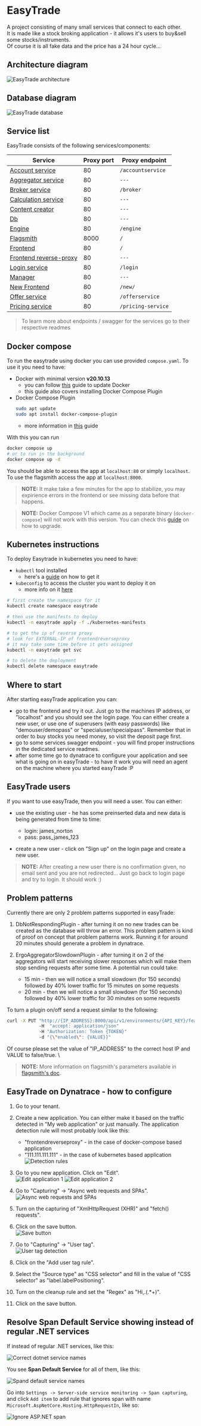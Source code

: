 # EasyTrade

A project consisting of many small services that connect to each other.  
It is made like a stock broking application - it allows it's users to buy&sell some stocks/instruments.  
Of course it is all fake data and the price has a 24 hour cycle...

## Architecture diagram

![EasyTrade architecture](./img/architecture.jpg)

## Database diagram

![EasyTrade database](./img/database.jpg)

## Service list

EasyTrade consists of the following services/components:

| Service                                                  | Proxy port | Proxy endpoint     |
| -------------------------------------------------------- | ---------- | ------------------ |
| [Account service](./docs/accountservice.md)              | 80         | `/accountservice`  |
| [Aggregator service](./docs/aggregatorservice.md)        | 80         | `---`              |
| [Broker service](./docs/brokerservice.md)                | 80         | `/broker`          |
| [Calculation service](./docs/calculationservice.md)      | 80         | `---`              |
| [Content creator](./docs/contentcreator.md)              | 80         | `---`              |
| [Db](./docs/db.md)                                       | 80         | `---`              |
| [Engine](./docs/engine.md)                               | 80         | `/engine`          |
| [Flagsmith](./docs/flagsmith.md)                         | 8000       | `/`                |
| [Frontend](./docs/frontend.md)                           | 80         | `/`                |
| [Frontend reverse-proxy](./docs/frontendreverseproxy.md) | 80         | `---`              |
| [Login service](./docs/loginservice.md)                  | 80         | `/login`           |
| [Manager](./docs/manager.md)                             | 80         | `---`              |
| [New Frontend](./docs/newfrontend.md)                    | 80         | `/new/`            |
| [Offer service](./docs/offerservice.md)                  | 80         | `/offerservice`    |
| [Pricing service](./docs/pricing-service.md)             | 80         | `/pricing-service` |


> To learn more about endpoints / swagger for the services go to their respective readmes

## Docker compose

To run the easytrade using docker you can use provided `compose.yaml`.
To use it you need to have:

- Docker with minimal version **v20.10.13**
  - you can follow [this](https://docs.docker.com/engine/install/ubuntu/) guide to update Docker
  - this guide also covers installing Docker Compose Plugin
- Docker Compose Plugin
  ```bash
  sudo apt update
  sudo apt install docker-compose-plugin
  ```
  - more information in [this](https://docs.docker.com/compose/install/linux/) guide

With this you can run

```bash
docker compose up
# or to run in the background
docker compose up -d
```

You should be able to access the app at `localhost:80` or simply `localhost`.
To use the flagsmith access the app at `localhost:8000`.

> **NOTE:** It make take a few minutes for the app to stabilize, you may expirience errors in the frontend or see missing data before that happens.

> **NOTE:** Docker Compose V1 which came as a separate binary (`docker-compose`) will not work with this version. You can check this [guide](https://www.howtogeek.com/devops/how-to-upgrade-to-docker-compose-v2/) on how to upgrade.

## Kubernetes instructions

To deploy Easytrade in kubernetes you need to have:

- `kubectl` tool installed
  - here's a [guide](https://kubernetes.io/docs/tasks/tools/install-kubectl-linux/) on how to get it
- `kubeconfig` to access the cluster you want to deploy it on
  - more info on it [here](https://kubernetes.io/docs/concepts/configuration/organize-cluster-access-kubeconfig/)

```bash
# first create the namespace for it
kubectl create namespace easytrade

# then use the manifests to deploy
kubectl -n easytrade apply -f ./kubernetes-manifests

# to get the ip of reverse proxy
# look for EXTERNAL-IP of frontendreverseproxy
# it may take some time before it gets assigned
kubectl -n easytrade get svc

# to delete the deployment
kubectl delete namespace easytrade
```

## Where to start

After starting easyTrade application you can:

- go to the frontend and try it out. Just go to the machines IP address, or "localhost" and you should see the login page. You can either create a new user, or use one of superusers (with easy passwords) like "demouser/demopass" or "specialuser/specialpass". Remember that in order to buy stocks you need money, so visit the deposit page first.
- go to some services swagger endpoint - you will find proper instructions in the dedicated service readmes.
- after some time go to dynatrace to configure your application and see what is going on in easyTrade - to have it work you will need an agent on the machine where you started easyTrade :P

## EasyTrade users

If you want to use easyTrade, then you will need a user. You can either:

- use the existing user - he has some preinserted data and new data is being generated from time to time:

  - login: james_norton
  - pass: pass_james_123

- create a new user - click on "Sign up" on the login page and create a new user.

> **NOTE:** After creating a new user there is no confirmation given, no email sent and you are not redirected... Just go back to login page and try to login. It should work :)

## Problem patterns

Currently there are only 2 problem patterns supported in easyTrade:

1. DbNotRespondingPlugin - after turning it on no new trades can be created as the database will throw an error. This problem pattern is kind of proof on concept that problem patterns work. Running it for around 20 minutes should generate a problem in dynatrace.

2. ErgoAggregatorSlowdownPlugin - after turning it on 2 of the aggregators will start receiving slower responses which will make them stop sending requests after some time. A potential run could take:

   - 15 min - then we will notice a small slowdown (for 150 seconds) followed by 40% lower traffic for 15 minutes on some requests
   - 20 min - then we will notice a small slowdown (for 150 seconds) followed by 40% lower traffic for 30 minutes on some requests

To turn a plugin on/off send a request similar to the following:

```sh
curl -X PUT "http://{IP_ADDRESS}:8000/api/v1/environments/{API_KEY}/featurestates/{FEATURE_ID}/"
            -H  "accept: application/json"
            -H "Authorization: Token {TOKEN}"
            -d "{\"enabled\": {VALUE}}"
```

Of course please set the value of "IP_ADDRESS" to the correct host IP and VALUE to false/true. \
> **NOTE:** More information on flagsmith's parameters available in [flagsmith's doc](./docs/flagsmith.md).

## EasyTrade on Dynatrace - how to configure

1. Go to your tenant.

2. Create a new application. You can either make it based on the traffic detected in "My web application" or just manually. The application detection rule will most probably look like this:

   - "frontendreverseproxy" - in the case of docker-compose based application
   - "111.111.111.111" - in the case of kubernetes based application
     ![Detection rules](./img/dt/1.png)

3. Go to you new application. Click on "Edit".  
   ![Edit application 1](./img/dt/2.png)
   ![Edit application 2](./img/dt/3.png)

4. Go to "Capturing" → "Async web requests and SPAs".  
   ![Async web requests and SPAs](./img/dt/4.png)

5. Turn on the capturing of "XmlHttpRequest (XHR)" and "fetch() requests".

6. Click on the save button.  
   ![Save button](./img/dt/5.png)

7. Go to "Capturing" → "User tag".  
   ![User tag detection](./img/dt/6.png)

8. Click on the "Add user tag rule".

9. Select the "Source type" as "CSS selector" and fill in the value of "CSS selector" as "label.labelPositioning".

10. Turn on the cleanup rule and set the "Regex" as "Hi,.(.\*+)".

11. Click on the save button.

## Resolve **Span Default Service** showing instead of regular .NET services

If instead of regular .NET services, like this:

![Correct dotnet service names](./img/dt/correct_dotnet_services.png)

You see **Span Default Service** for all of them, like this:

![Spand default service names](./img/dt/wrong_dotnet_services.png)

Go into `Settings -> Server-side service monitoring -> Span capturing`, and click `Add item` to add rule that ignores span with name `Microsoft.AspNetCore.Hosting.HttpRequestIn`, like so:

![Ignore ASP.NET span](./img/dt/span_ignore_rule.png)

